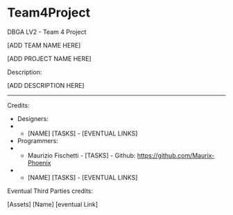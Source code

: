# Team4Project
DBGA LV2 - Team 4 Project

[ADD TEAM NAME HERE]
 

[ADD PROJECT NAME HERE]

Description:

[ADD DESCRIPTION HERE]

___

Credits:

* Designers:
* * [NAME] [TASKS] - [EVENTUAL LINKS]
* Programmers:
* * Maurizio Fischetti - [TASKS] - Github: https://github.com/Maurix-Phoenix
* * [NAME] [TASKS] -  [EVENTUAL LINKS]

Eventual Third Parties credits:

[Assets] [Name] [eventual Link]
